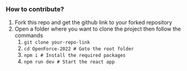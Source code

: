 ### How to contribute?
1. Fork this repo and get the github link to your forked repository
2. Open a folder where you want to clone the project then follow the commands 
   1. ```git clone your-repo-link```
   2. ```cd OpenForce-2022 # Goto the root folder```
   3. ```npm i # Install the required packages``` 
   4. ```npm run dev # Start the react app```
